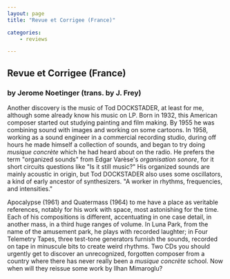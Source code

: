 ```yaml
---
layout: page
title: "Revue et Corrigee (France)"

categories:
    - reviews

---
```


## Revue et Corrigee (France)

### by Jerome Noetinger (trans. by J. Frey)

Another discovery is the music of Tod DOCKSTADER, at least for me, although some already know his music on LP. Born in 1932, this American composer started out studying painting and film making. By 1955 he was combining sound with images and working on some cartoons. In 1958, working as a sound engineer in a commercial recording studio, during off hours he made himself a collection of sounds, and began to try doing *musique concrète* which he had heard about on the radio. He prefers the term &quot;organized sounds&quot; from Edgar Var&#232;se's *organisation sonore*, for it short circuits questions like &quot;Is it still music?&quot; His organized sounds are mainly acoustic in origin, but Tod DOCKSTADER also uses some oscillators, a kind of early ancestor of synthesizers. &quot;A worker in rhythms, frequencies, and intensities.&quot;

Apocalypse (1961) and Quatermass (1964) to me have a place as veritable references, notably for his work with space, most astonishing for the time. Each of his compositions is different, accentuating in one case detail, in another mass, in a third huge ranges of volume. In Luna Park, from the name of the amusement park, he plays with recorded laughter; in Four Telemetry Tapes, three test-tone generators furnish the sounds, recorded on tape in minuscule bits to create weird rhythms. Two CDs you should urgently get to discover an unrecognized, forgotten composer from a country where there has never really been a *musique concrète* school. Now when will they reissue some work by Ilhan Mimaroglu?

